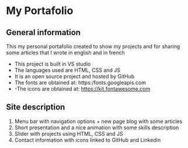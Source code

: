 # My Portafolio

## General information
This my personal portafolio created to show my projects and for sharing some articles that I wrote in english and in french

* This project is built in VS studio
* The languages used are HTML, CSS and JS
* It is an open source project and hosted by GitHub
* The fonts are obtained at: https:/fonts.googleapis.com
* -The icons are obtained at: https://kit.fontawesome.com

## Site description

1. Menu bar with navigation options + new page blog with some articles
2. Short presentation and a nice animation with some skills description
3. Slider with projects using HTML, CSS and JS
4. Contact information with icons linked to GitHub and Linkedin


